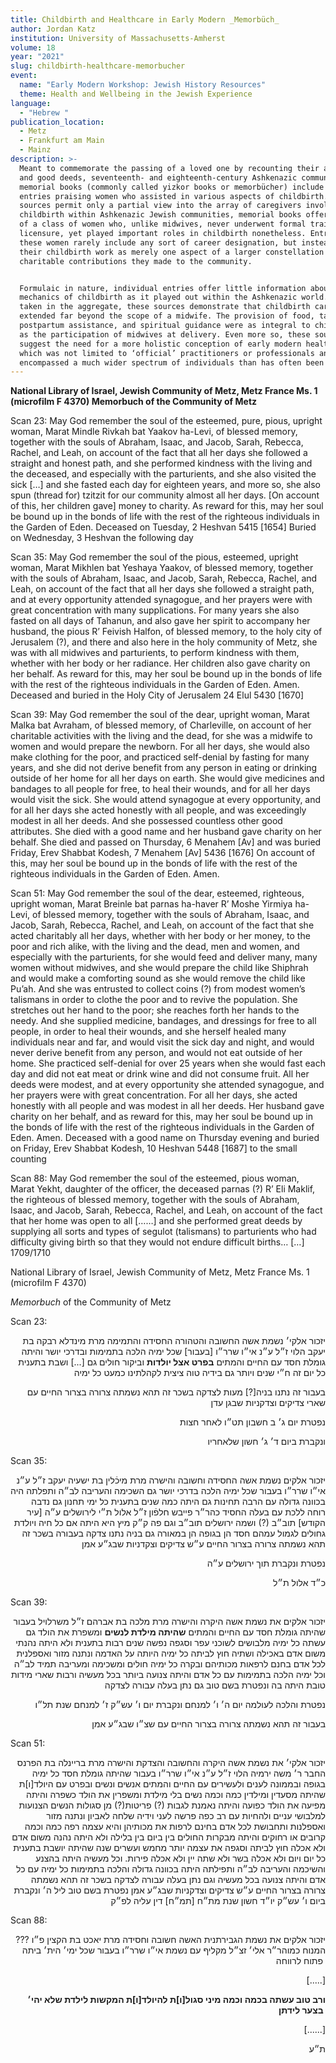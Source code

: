 ```yaml
---
title: Childbirth and Healthcare in Early Modern _Memorbüch_
author: Jordan Katz
institution: University of Massachusetts-Amherst
volume: 18
year: "2021"
slug: childbirth-healthcare-memorbucher
event:
  name: "Early Modern Workshop: Jewish History Resources"
  theme: Health and Wellbeing in the Jewish Experience
language:
  - "Hebrew "
publication_location:
  - Metz
  - Frankfurt am Main
  - Mainz
description: >-
  Meant to commemorate the passing of a loved one by recounting their attributes
  and good deeds, seventeenth- and eighteenth-century Ashkenazic communal
  memorial books (commonly called yizkor books or memorbücher) include numerous
  entries praising women who assisted in various aspects of childbirth. Although
  sources permit only a partial view into the array of caregivers involved in
  childbirth within Ashkenazic Jewish communities, memorial books offer evidence
  of a class of women who, unlike midwives, never underwent formal training or
  licensure, yet played important roles in childbirth nonetheless. Entries for
  these women rarely include any sort of career designation, but instead frame
  their childbirth work as merely one aspect of a larger constellation of
  charitable contributions they made to the community.


  Formulaic in nature, individual entries offer little information about the
  mechanics of childbirth as it played out within the Ashkenazic world. But
  taken in the aggregate, these sources demonstrate that childbirth care
  extended far beyond the scope of a midwife. The provision of food, talismans,
  postpartum assistance, and spiritual guidance were as integral to childbirth
  as the participation of midwives at delivery. Even more so, these sources
  suggest the need for a more holistic conception of early modern healthcare,
  which was not limited to ‘official’ practitioners or professionals and
  encompassed a much wider spectrum of individuals than has often been assumed.
---
```

**National Library of Israel, Jewish Community of Metz, Metz France Ms. 1 (microfilm F 4370) Memorbuch of the Community of Metz**

Scan 23: May God remember the soul of the esteemed, pure, pious, upright woman, Marat Mindle Rivkah bat Yaakov ha-Levi, of blessed memory, together with the souls of Abraham, Isaac, and Jacob, Sarah, Rebecca, Rachel, and Leah, on account of the fact that all her days she followed a straight and honest path, and she performed kindness with the living and the deceased, and especially with the parturients, and she also visited the sick \[…\] and she fasted each day for eighteen years, and more so, she also spun (thread for) tzitzit for our community almost all her days. \[On account of this, her children gave\] money to charity. As reward for this, may her soul be bound up in the bonds of life with the rest of the righteous individuals in the Garden of Eden. Deceased on Tuesday, 2 Heshvan 5415 \[1654\] Buried on Wednesday, 3 Heshvan the following day

Scan 35: May God remember the soul of the pious, esteemed, upright woman, Marat Mikhlen bat Yeshaya Yaakov, of blessed memory, together with the souls of Abraham, Isaac, and Jacob, Sarah, Rebecca, Rachel, and Leah, on account of the fact that all her days she followed a straight path, and at every opportunity attended synagogue, and her prayers were with great concentration with many supplications. For many years she also fasted on all days of Tahanun, and also gave her spirit to accompany her husband, the pious R’ Feivish Halfon, of blessed memory, to the holy city of Jerusalem (?), and there and also here in the holy community of Metz, she was with all midwives and parturients, to perform kindness with them, whether with her body or her radiance. Her children also gave charity on her behalf. As reward for this, may her soul be bound up in the bonds of life with the rest of the righteous individuals in the Garden of Eden. Amen. Deceased and buried in the Holy City of Jerusalem 24 Elul 5430 \[1670\]

Scan 39: May God remember the soul of the dear, upright woman, Marat Malka bat Avraham, of blessed memory, of Charleville, on account of her charitable activities with the living and the dead, for she was a midwife to women and would prepare the newborn. For all her days, she would also make clothing for the poor, and practiced self-denial by fasting for many years, and she did not derive benefit from any person in eating or drinking outside of her home for all her days on earth. She would give medicines and bandages to all people for free, to heal their wounds, and for all her days would visit the sick. She would attend synagogue at every opportunity, and for all her days she acted honestly with all people, and was exceedingly modest in all her deeds. And she possessed countless other good attributes. She died with a good name and her husband gave charity on her behalf. She died and passed on Thursday, 6 Menahem \[Av\] and was buried Friday, Erev Shabbat Kodesh, 7 Menahem \[Av\] 5436 \[1676\] On account of this, may her soul be bound up in the bonds of life with the rest of the righteous individuals in the Garden of Eden. Amen.

Scan 51: May God remember the soul of the dear, esteemed, righteous, upright woman, Marat Breinle bat parnas ha-haver R’ Moshe Yirmiya ha-Levi, of blessed memory, together with the souls of Abraham, Isaac, and Jacob, Sarah, Rebecca, Rachel, and Leah, on account of the fact that she acted charitably all her days, whether with her body or her money, to the poor and rich alike, with the living and the dead, men and women, and especially with the parturients, for she would feed and deliver many, many women without midwives, and she would prepare the child like Shiphrah and would make a comforting sound as she would remove the child like Pu’ah. And she was entrusted to collect coins (?) from modest women’s talismans in order to clothe the poor and to revive the population. She stretches out her hand to the poor; she reaches forth her hands to the needy. And she supplied medicine, bandages, and dressings for free to all people, in order to heal their wounds, and she herself healed many individuals near and far, and would visit the sick day and night, and would never derive benefit from any person, and would not eat outside of her home. She practiced self-denial for over 25 years when she would fast each day and did not eat meat or drink wine and did not consume fruit. All her deeds were modest, and at every opportunity she attended synagogue, and her prayers were with great concentration. For all her days, she acted honestly with all people and was modest in all her deeds. Her husband gave charity on her behalf, and as reward for this, may her soul be bound up in the bonds of life with the rest of the righteous individuals in the Garden of Eden. Amen. Deceased with a good name on Thursday evening and buried on Friday, Erev Shabbat Kodesh, 10 Heshvan 5448 \[1687\] to the small counting

Scan 88: May God remember the soul of the esteemed, pious woman, Marat Yekht, daughter of the officer, the deceased parnas (?) R’ Eli Maklif, the righteous of blessed memory, together with the souls of Abraham, Isaac, and Jacob, Sarah, Rebecca, Rachel, and Leah, on account of the fact that her home was open to all \[……\] and she performed great deeds by supplying all sorts and types of segulot (talismans) to parturients who had difficulty giving birth so that they would not endure difficult births… \[…\] 1709/1710

National Library of Israel, Jewish Community of Metz, Metz France Ms. 1 (microfilm F 4370)

_Memorbuch_ of the Community of Metz

Scan 23:

<p style="text-align: right">יזכור אלקי׳ נשמת אשה החשובה והטהורה החסידה והתמימה מרת מינדלא רבקה בת יעקב הלוי ז״ל ע״נ אי״ו שרר״ו [בעבור] שכל ימיה הלכה בתמימות ובדרכי יושר והיתה גומלת חסד עם החיים והמתים <strong>בפרט אצל יולדות</strong> וביקור חולים גם [...] ושבת בתענית כל יום זה ח״י שנים ויותר גם בידיה טוה ציצית לקהלתינו כמעט כל ימיה</p><p style="text-align: right">בעבור זה נתנו בניה[?] מעות לצדקה בשכר זה תהא נשמתה צרורה בצרור החיים עם שארי צדיקים וצדקניות שבגן עדן</p>

  

<p style="text-align: right">נפטרת יום ג׳ ב חשבון תט״ו לאחר חצות</p><p style="text-align: right">ונקברת ביום ד׳ ג׳ חשון שלאחריו</p>

Scan 35:

<p style="text-align: right">יזכור אלקים נשמת אשה החסידה וחשובה והישרה מרת מיכֿלין בת ישעיה יעקב ז״ל ע״נ אי״ו שרר״ו בעבור שכל ימיה הלכה בדרכי יושר גם השכימה והעריבה לב״ה ותפלתה היה בכוונה גדולה עם הרבה תחינות גם היתה כמה שנים בתענית כל ימי תחנון גם נדבה רוחה ללכת עם בעלה החסיד כהר״ר פייבש חלפֿון ז״ל אלול ת״י לירושלים ע״ה [עיר הקודש] תוב״ב (?) ושמה ירושלים תוב״ב וגם פה ק״ק מיץ היא היתה אם כל חיה ויולדת גחולים לגמול עמהם חסד הן בגופה הן במאורה גם בניה נתנו צדקה בעבורה בשכר זה תהא נשמתה צרורה בצרור החיים ע״ש צדיקים וצקדניות שבג״ע אמן</p><p style="text-align: right">נפטרת ונקברת תוך ירושלים ע״ה</p><p style="text-align: right">כ״ד אלול ת״ל</p>

Scan 39: 

<p style="text-align: right">יזכור אלקים את נשמת אשה היקרה והישרה מרת מלכה בת אברהם ז״ל משרלויל בעבור שהיתה גומלת חסד עם החיים והמתים <strong>שהיתה מילדת לנשים</strong> ומשפרת את הולד גם עשתה כל ימיה מלבושים לשוכני עפר וסגפה נפשה שנים רבות בתענית ולא היתה נהנתי משום אדם באכילה ושתיה חוץ לביתה כל ימיה היותה על האדמה ונתנה מזור ואספלנית לכל אדם בחנם לרפאות מכותיהם ובקרה כל ימיה חולים ומשכימה ומעריבה תמיד לב״ה וכל ימיה הלכה בתמימות עם כל אדם והיתה צנועה ביותר בכל מעשיה ורבות שארי מידות טובת היתה בה ונפטרת בשם טוב גם נתן בעלה עבורה לצדקה</p><p style="text-align: right">נפטרת והלכה לעולמה יום ה׳ ו׳ למנחם ונקברת יום ו׳ עש״ק ז׳ למנחם שנת תל״ו</p><p style="text-align: right">בעבור זה תהא נשמתה צרורה בצרור החיים עם שצ״ו שבג״ע אמן</p>

Scan 51:

<p style="text-align: right">יזכור אלקי׳ את נשמת אשה היקרה והחשובה והצדקת והישרה מרת בריינלה בת הפרנס החבר ר׳ משה ירמיה הלוי ז״ל ע״נ אי״ו שרר״ו בעבור שהיתה גומלת חסד כל ימיה בגופה ובממונה לענים ולעשירים עם החיים והמתים אנשים ונשים ובפרט עם היולד[ו]ת שהיתה מסעדין ומילדין כמה וכמה נשים בלי מילדת ומשפרין את הולד כשפרה והיתה מפיעה את הולד כפועה והיתה נאמנת לגבות (?) פריטות(?) מן סגולות הנשים הצנועות למלבושי עניים ולהחיות עם רב כפה פרשה לעני וידיה שלחה לאביון ונתנה מזור ואספלנות ותחבושת לכל אדם בחינם לרפות את מכותיהן והיא עצמה רפה כמה וכמה קרובים או רחוקים והיתה מבקרות החולים בין ביום בין בלילה ולא היתה נהנה משום אדם ולא אכלה חוץ לביתה וסגפה את עצמה יותר מחמש ועשרים שנה שהיתה יושבת בתענית כל יום ויום ולא אכלה בשר ולא שתה יין ולא אכלה פירות. וכל מעשיה היתה בהצנע והשיכמה והעריבה לב״ה ותפילתה היתה בכוונה גדולה והלכה בתמימות כל ימיה עם כל אדם והיתה צנועה בכל מעשיה וגם נתן בעלה עבורה לצדקה בשכר זה תהא נשמתה צרורה בצרור החיים ע״ש צדיקים וצדקניות שבג״ע אמן נפטרת בשם טוב ליל ה׳ ונקברת ביום ו׳ עש״ק יו״ד חשון שנת מת״ח [תמ״ח] דין עליה לפ״ק</p>

Scan 88:

<p style="text-align: right">יזכור אלקים את נשמת הגבירתנית האשה חשובה וחסידה מרת יאכט בת הקצין פ״ו ??? המנוח כמוהר״ר אלי׳ זצ״ל מקליף עם נשמת אי״ו שרר״ו בעבור שכל ימי׳ הית׳ ביתה פתוח לרווחה&nbsp;</p><p style="text-align: right">[.....]</p><p style="text-align: right"><strong>ורב טוב עשתה בכמה וכמה מיני סגול[ו]ת להיולד[ו]ת המקשות לילדת שלא יהי׳ בצער לידתן&nbsp;</strong></p><p style="text-align: right">[......]</p><p style="text-align: right">ת״ע</p>